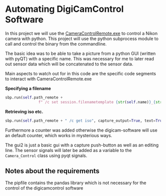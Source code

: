 # Automating DigiCamControl Software

In this project we will use the [CameraControlRemote.exe](http://digicamcontrol.com/doc/) to control a Nikon camera with python.
This project will use the python subprocess module to call and control the binary from the commandline.

The basic idea was to be able to take a picture from a python GUI (written with pyQT) with a specific name.
This was necessary for me to later read out sensor data which will be concatenated to the sensor data.

Main aspects to watch out for in this code are the specific code segments to interact with CameraControlRemote.exe

**Specifying a filename**

```python
sbp.run(self.path_remote +
               f" /c set session.filenametemplate {str(self.name)}_{str(self.count)}")
```

**Retrieving iso etc.**

```python
sbp.run(self.path_remote + " /c get iso", capture_output=True, text=True).stdout.split('"')[1]
```

Furthermore a counter was added otherwise the digicam-software will use an default counter, which works in mysterious ways.

The gui2 is just a basic gui with a capture push-button as well as an editing line.
The sensor signals will later be added as a variable to the `Camera_Control` class using pyqt signals.

## Notes about the requirements
The pipfile contains the pandas library which is not necessary for the control of the digicamcontrol software